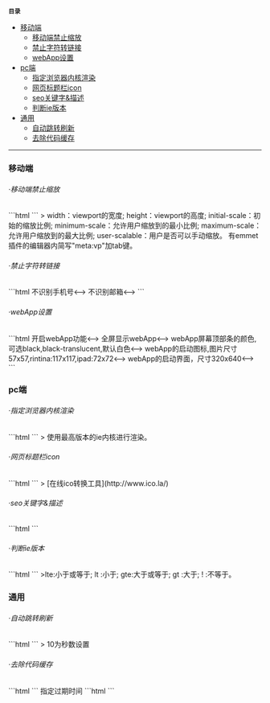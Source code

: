 **`目录`**

- [移动端](#移动端)
	+ [移动端禁止缩放](#移动端禁止缩放)
	+ [禁止字符转链接](#禁止字符转链接)
	+ [webApp设置](#webApp设置)
- [pc端](#pc端)
	+ [指定浏览器内核渲染](#指定浏览器内核渲染)
	+ [网页标题栏icon](#网页标题栏icon)
	+ [seo关键字&描述](#seo关键字&描述)
	+ [判断ie版本](#判断ie版本)
- [通用](#通用)
	+ [自动跳转刷新](#自动跳转刷新)
	+ [去除代码缓存](#去除代码缓存)

---

<h3 id="移动端">移动端</h3>

<h6 id="移动端禁止缩放"> ·移动端禁止缩放</h6>
```html
	<meta name="viewport" content="width=device-width, initial-scale=1.0, minimum-scale=1.0, maximum-scale=1.0, user-scalable=no">
```
> width：viewport的宽度; 
 height：viewport的高度;   
 initial-scale：初始的缩放比例;
 minimum-scale：允许用户缩放到的最小比例;   
 maximum-scale：允许用户缩放到的最大比例;  
 user-scalable：用户是否可以手动缩放。 
 有emmet插件的编辑器内简写"meta:vp"加tab键。

<br>

<h6 id="禁止字符转链接"> ·禁止字符转链接</h6>
```html
<!-->不识别手机号<-->
<meta name="format-detection" content="telephone=no">
<!-->不识别邮箱<-->
<meta name="format-detection" content="email=no">
```
<br>

<h6 id="webApp设置"> ·webApp设置</h6>
```html
<!-->开启webApp功能<-->
<meta name="apple-mobile-web-app-capable" content="yes">

<!-->全屏显示webApp<-->
<meta name="apple-touch-fullscreen" content="yes">

<!-->webApp屏幕顶部条的颜色,可选black,black-translucent,默认白色<-->
<meta name="apple-mobile-web-app-status-bar-style" content="black">

<!-->webApp的启动图标,图片尺寸57x57,rintina:117x117,ipad:72x72<-->
<link rel="apple-touch-icon-precomposed" href="webApp/appIcon57.png"/>
<link rel="apple-touch-icon-precomposed" sizes="72x72" href="webApp/appIcon72.png"/>
<link rel="apple-touch-icon-precomposed" sizes="114x114" href="webApp/appIcon114.png"/>

<!-->webApp的启动界面，尺寸320x640<-->
<link rel="apple-touch-startup-image" href="webApp/startup.png" />
```
<br>

<h3 id="pc端">pc端</h3>

<h6 id="指定浏览器内核渲染"> ·指定浏览器内核渲染</h6>
```html
<meta http-equiv="X-UA-Compatible" content="IE=edge">
```
> 使用最高版本的ie内核进行渲染。

<br>

<h6 id="网页标题栏icon"> ·网页标题栏icon</h6>
```html
<link rel="short icon" style="image/x-icon" href="logo.ico">
```
> [在线ico转换工具](http://www.ico.la/)

<br>

<h6 id="seo关键字&描述"> ·seo关键字&描述</h6>
```html
<meta name="keywords" content="搜索关键词1，关键词2（5个左右）">
<meta name="description" content="网页描述文字（150字左右）">
```
<br>

<h6 id="判断ie版本"> ·判断ie版本</h6>
```html
<!--[if lte IE 8]>
	do something
<![endif]-->
```
>lte:小于或等于;
 lt :小于;
 gte:大于或等于;
 gt :大于;
 ! :不等于。

<br>

<h3 id="通用">通用</h3>

<h6 id="自动跳转刷新"> ·自动跳转刷新</h6>
```html
<meta http-equiv="refresh" content="10; url=http://www.baidu.com/"> 
<meta http-equiv="refresh" content="10">
```
> 10为秒数设置

<br>

<h6 id="去除代码缓存"> ·去除代码缓存</h6>
```html
<meta http-equiv="cache-control" content="no-cache">
<meta http-equiv="expires" content="0">
```
指定过期时间
```html
<meta http-equiv="expires" content="Wed, 20 Jun 2000 22:33:00 GMT">
```